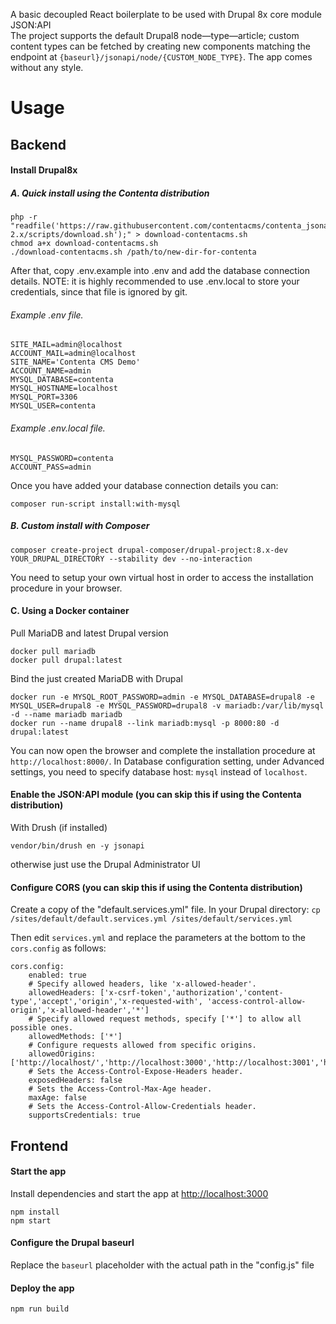 A basic decoupled React boilerplate to be used with Drupal 8x core module JSON:API<br />The project supports the default Drupal8 node—type—article; custom content types can be fetched by creating new components matching the endpoint at ```{baseurl}/jsonapi/node/{CUSTOM_NODE_TYPE}```. The app comes without any style.

# Usage

## Backend

#### Install Drupal8x 
##### A. Quick install using the Contenta distribution

```
php -r "readfile('https://raw.githubusercontent.com/contentacms/contenta_jsonapi_project/8.x-2.x/scripts/download.sh');" > download-contentacms.sh
chmod a+x download-contentacms.sh
./download-contentacms.sh /path/to/new-dir-for-contenta
```
              
After that, copy .env.example into .env and add the database connection details. NOTE: it is highly recommended to use .env.local to store your credentials, since that file is ignored by git.

###### Example .env file.
```
SITE_MAIL=admin@localhost
ACCOUNT_MAIL=admin@localhost
SITE_NAME='Contenta CMS Demo'
ACCOUNT_NAME=admin
MYSQL_DATABASE=contenta
MYSQL_HOSTNAME=localhost
MYSQL_PORT=3306
MYSQL_USER=contenta
```
              
###### Example .env.local file.
```
MYSQL_PASSWORD=contenta
ACCOUNT_PASS=admin
```
              
Once you have added your database connection details you can:

```
composer run-script install:with-mysql
```

##### B. Custom install with Composer

```
composer create-project drupal-composer/drupal-project:8.x-dev YOUR_DRUPAL_DIRECTORY --stability dev --no-interaction
```
You need to setup your own virtual host in order to access the installation procedure in your browser.


#### C. Using a Docker container

Pull MariaDB and latest Drupal version

```
docker pull mariadb
docker pull drupal:latest
```

Bind the just created MariaDB with Drupal

```
docker run -e MYSQL_ROOT_PASSWORD=admin -e MYSQL_DATABASE=drupal8 -e MYSQL_USER=drupal8 -e MYSQL_PASSWORD=drupal8 -v mariadb:/var/lib/mysql -d --name mariadb mariadb
docker run --name drupal8 --link mariadb:mysql -p 8000:80 -d drupal:latest
```
You can now open the browser and complete the installation procedure at ```http://localhost:8000/```. In Database configuration setting, under Advanced settings, you need to specify database host: ```mysql``` instead of ```localhost```.

#### Enable the JSON:API module (you can skip this if using the Contenta distribution)

With Drush (if installed)

```vendor/bin/drush en -y jsonapi```

otherwise just use the Drupal Administrator UI 

#### Configure CORS (you can skip this if using the Contenta distribution)

Create a copy of the "default.services.yml" file. In your Drupal directory: ```cp /sites/default/default.services.yml /sites/default/services.yml```

Then edit ```services.yml``` and replace the parameters at the bottom to the ```cors.config``` as follows:

```
cors.config:
    enabled: true
    # Specify allowed headers, like 'x-allowed-header'.
    allowedHeaders: ['x-csrf-token','authorization','content-type','accept','origin','x-requested-with', 'access-control-allow-origin','x-allowed-header','*']
    # Specify allowed request methods, specify ['*'] to allow all possible ones.
    allowedMethods: ['*']
    # Configure requests allowed from specific origins.
    allowedOrigins: ['http://localhost/','http://localhost:3000','http://localhost:3001','http://localhost:3002','*']
    # Sets the Access-Control-Expose-Headers header.
    exposedHeaders: false
    # Sets the Access-Control-Max-Age header.
    maxAge: false
    # Sets the Access-Control-Allow-Credentials header.
    supportsCredentials: true
```

## Frontend

#### Start the app

Install dependencies and start the app at [http://localhost:3000](http://localhost:3000)

```
npm install
npm start
```

#### Configure the Drupal baseurl

Replace the ```baseurl``` placeholder with the actual path in the "config.js" file

#### Deploy the app

```npm run build```
